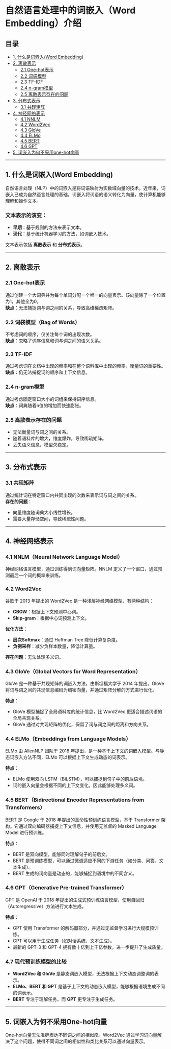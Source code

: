 # 自然语言处理中的词嵌入（Word Embedding）介绍

## 目录
- [1. 什么是词嵌入(Word Embedding)](#1-什么是词嵌入word-embedding)
- [2. 离散表示](#2-离散表示)
  - [2.1 One-hot表示](#21-one-hot表示)
  - [2.2 词袋模型](#22-词袋模型)
  - [2.3 TF-IDF](#23-tf-idf)
  - [2.4 n-gram模型](#24-n-gram模型)
  - [2.5 离散表示存在的问题](#25-离散表示存在的问题)
- [3. 分布式表示](#3-分布式表示)
  - [3.1 共现矩阵](#31-共现矩阵)
- [4. 神经网络表示](#4-神经网络表示)
  - [4.1 NNLM](#41-nnlm)
  - [4.2 Word2Vec](#42-word2vec)
  - [4.3 GloVe](#43-glove)
  - [4.4 ELMo](#44-elmo)
  - [4.5 BERT](#45-bert)
  - [4.6 GPT](#46-gpt)
- [5. 词嵌入为何不采用one-hot向量](#5-词嵌入为何不采用one-hot向量)

---

## 1. 什么是词嵌入(Word Embedding)

自然语言处理（NLP）中的词嵌入是将词语映射为实数域向量的技术。近年来，词嵌入已成为自然语言处理的基础。词嵌入将词语的语义转化为向量，使计算机能够理解和操作文本。

### 文本表示的演变：
- **早期**：基于规则的方法来表示文本。
- **现代**：基于统计机器学习的方法，如词嵌入技术。

文本表示包括 **离散表示** 和 **分布式表示**。

---

## 2. 离散表示

### 2.1 One-hot表示
通过创建一个大词典并为每个单词分配一个唯一的向量表示。该向量除了一个位置为1，其他全为0。  
**缺点**：无法捕捉词与词之间的关系，导致高维稀疏矩阵。

### 2.2 词袋模型（Bag of Words）
不考虑词的顺序，仅关注每个词的出现次数。  
**缺点**：忽略了词序信息和词与词之间的语义关系。

### 2.3 TF-IDF
通过考虑词在文档中出现的频率和在整个语料库中出现的频率，衡量词的重要性。  
**缺点**：仍无法捕捉词的顺序和上下文信息。

### 2.4 n-gram模型
通过考虑固定窗口大小的词组来保持词序信息。  
**缺点**：词典随着n值的增加而快速膨胀。

### 2.5 离散表示存在的问题
- 无法衡量词与词之间的关系。
- 随着语料库的增大，维度爆炸，导致稀疏矩阵。
- 丢失语义信息，模型欠稳定。

---

## 3. 分布式表示

### 3.1 共现矩阵
通过统计词在特定窗口内共同出现的次数来表示词与词之间的关系。  
**存在的问题**：
- 向量维度随词典大小线性增长。
- 需要大量存储空间，导致稀疏性问题。

---

## 4. 神经网络表示

### 4.1 NNLM（Neural Network Language Model）
神经网络语言模型，通过训练得到词向量矩阵。NNLM 定义了一个窗口，通过预测最后一个词的概率来训练。

### 4.2 Word2Vec
谷歌于 2013 年提出的 Word2Vec 是一种浅层神经网络模型，有两种结构：
- **CBOW**：根据上下文预测中心词。
- **Skip-gram**：根据中心词预测上下文。
  
**优化方法**：
- **层次Softmax**：通过 Huffman Tree 降低计算复杂度。
- **负例采样**：减少负样本数量，降低计算量。

**存在问题**：无法处理多义词。

### 4.3 GloVe（Global Vectors for Word Representation）
GloVe 是一种基于共现矩阵的词嵌入方法，由斯坦福大学于 2014 年提出。GloVe 将词与词之间的共现信息编码为稠密向量，并通过矩阵分解的方式进行优化。

**特点**：
- GloVe 模型捕捉了全局语料库的统计信息，比 Word2Vec 更适合描述词语的全局共现关系。
- GloVe 通过对共现矩阵的优化，保留了词与词之间的距离和方向关系。

### 4.4 ELMo（Embeddings from Language Models）
ELMo 由 AllenNLP 团队于 2018 年提出，是一种基于上下文的词嵌入模型。与静态词嵌入方法不同，ELMo 可以根据上下文生成动态的词表示。

**特点**：
- ELMo 使用双向 LSTM（BiLSTM），可以捕捉到句子中的前后语境。
- 词的嵌入向量会根据不同的上下文变化，因此能够处理多义词。

### 4.5 BERT（Bidirectional Encoder Representations from Transformers）
BERT 是 Google 于 2018 年提出的革命性预训练语言模型，基于 Transformer 架构。它通过双向编码器捕捉上下文信息，并使用无监督的 Masked Language Model 进行预训练。

**特点**：
- BERT 是双向模型，能够同时理解句子的前后文。
- BERT 是预训练模型，可以通过微调适应不同的下游任务（如分类、问答、文本生成）。
- BERT 生成的词向量是动态的，能够捕捉到语境中的不同含义。

### 4.6 GPT（Generative Pre-trained Transformer）
GPT 是 OpenAI 于 2018 年提出的生成式预训练语言模型，使用自回归（Autoregressive）方法进行文本生成。

**特点**：
- GPT 使用 Transformer 的解码器部分，并通过无监督学习进行大规模预训练。
- GPT 可以用于生成任务（如对话系统、文本生成）。
- 最新的 GPT-3 和 GPT-4 拥有数十亿到上千亿参数，进一步提升了生成质量。

### 4.7 现代预训练模型的比较
- **Word2Vec 和 GloVe** 是静态词嵌入模型，无法根据上下文动态调整词的表示。
- **ELMo、BERT 和 GPT** 是基于上下文的动态嵌入模型，能够根据语境生成不同的词表示。
- **BERT** 专注于理解任务，而 **GPT** 更专注于生成任务。

---

## 5. 词嵌入为何不采用One-hot向量

One-hot向量无法准确表达不同词之间的相似度。Word2Vec 通过学习词向量解决了这个问题，使得不同词之间的相似性和类比关系可以通过向量表示。

